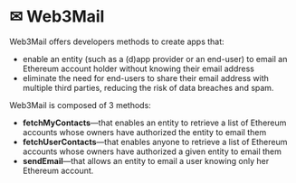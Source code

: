 # ✉ Web3Mail

Web3Mail offers developers methods to create apps that:

- enable an entity (such as a (d)app provider or an end-user) to email an
  Ethereum account holder without knowing their email address
- eliminate the need for end-users to share their email address with multiple
  third parties, reducing the risk of data breaches and spam.

Web3Mail is composed of 3 methods:

- **fetchMyContacts**—that enables an entity to retrieve a list of Ethereum
  accounts whose owners have authorized the entity to email them
- **fetchUserContacts**—that enables anyone to retrieve a list of Ethereum
  accounts whose owners have authorized a given entity to email them
- **sendEmail**—that allows an entity to email a user knowing only her Ethereum
  account.

